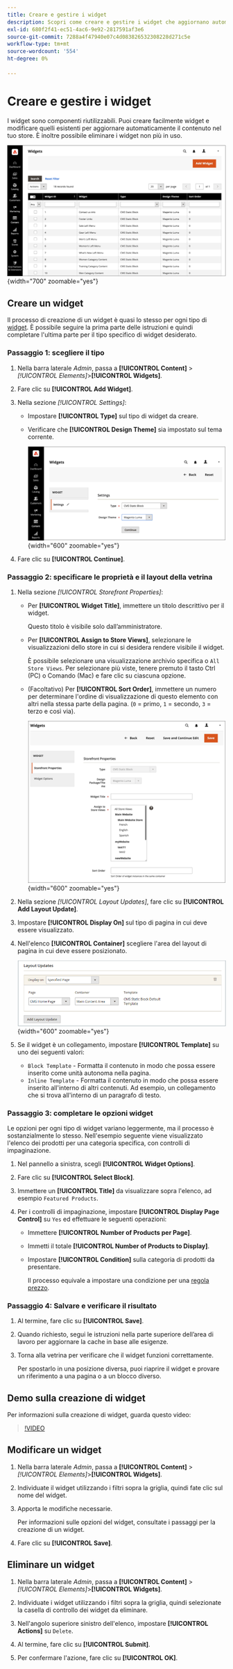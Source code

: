 ```yaml
---
title: Creare e gestire i widget
description: Scopri come creare e gestire i widget che aggiornano automaticamente i contenuti nel tuo store.
exl-id: 680f2f41-ec51-4ac6-9e92-2817591af3e6
source-git-commit: 7288a4f47940e07c4d083826532308228d271c5e
workflow-type: tm+mt
source-wordcount: '554'
ht-degree: 0%

---
```


# Creare e gestire i widget

I widget sono componenti riutilizzabili. Puoi creare facilmente widget e modificare quelli esistenti per aggiornare automaticamente il contenuto nel tuo store. È inoltre possibile eliminare i widget non più in uso.

![Widget](./assets/widgets.png){width="700" zoomable="yes"}

## Creare un widget

Il processo di creazione di un widget è quasi lo stesso per ogni tipo di [widget](widgets.md#widget-types). È possibile seguire la prima parte delle istruzioni e quindi completare l&#39;ultima parte per il tipo specifico di widget desiderato.

### Passaggio 1: scegliere il tipo

1. Nella barra laterale _Admin_, passa a **[!UICONTROL Content]** > _[!UICONTROL Elements]_>**[!UICONTROL Widgets]**.

1. Fare clic su **[!UICONTROL Add Widget]**.

1. Nella sezione _[!UICONTROL Settings]_:

   - Impostare **[!UICONTROL Type]** sul tipo di widget da creare.

   - Verificare che **[!UICONTROL Design Theme]** sia impostato sul tema corrente.

     ![Impostazioni widget](./assets/widget-settings.png){width="600" zoomable="yes"}

1. Fare clic su **[!UICONTROL Continue]**.

### Passaggio 2: specificare le proprietà e il layout della vetrina

1. Nella sezione _[!UICONTROL Storefront Properties]_:

   - Per **[!UICONTROL Widget Title]**, immettere un titolo descrittivo per il widget.

     Questo titolo è visibile solo dall’amministratore.

   - Per **[!UICONTROL Assign to Store Views]**, selezionare le visualizzazioni dello store in cui si desidera rendere visibile il widget.

     È possibile selezionare una visualizzazione archivio specifica o `All Store Views`. Per selezionare più viste, tenere premuto il tasto Ctrl (PC) o Comando (Mac) e fare clic su ciascuna opzione.

   - (Facoltativo) Per **[!UICONTROL Sort Order]**, immettere un numero per determinare l&#39;ordine di visualizzazione di questo elemento con altri nella stessa parte della pagina. (`0` = primo, `1` = secondo, `3` = terzo e così via).

     ![Proprietà vetrina](./assets/widget-storefront-properties.png){width="600" zoomable="yes"}

1. Nella sezione _[!UICONTROL Layout Updates]_, fare clic su **[!UICONTROL Add Layout Update]**.

1. Impostare **[!UICONTROL Display On]** sul tipo di pagina in cui deve essere visualizzato.

1. Nell&#39;elenco **[!UICONTROL Container]** scegliere l&#39;area del layout di pagina in cui deve essere posizionato.

   ![Aggiornamenti layout](./assets/widget-layout-update-home-page.png){width="600" zoomable="yes"}

1. Se il widget è un collegamento, impostare **[!UICONTROL Template]** su uno dei seguenti valori:

   - `Block Template` - Formatta il contenuto in modo che possa essere inserito come unità autonoma nella pagina.
   - `Inline Template` - Formatta il contenuto in modo che possa essere inserito all&#39;interno di altri contenuti. Ad esempio, un collegamento che si trova all&#39;interno di un paragrafo di testo.

### Passaggio 3: completare le opzioni widget

Le opzioni per ogni tipo di widget variano leggermente, ma il processo è sostanzialmente lo stesso. Nell&#39;esempio seguente viene visualizzato l&#39;elenco dei prodotti per una categoria specifica, con controlli di impaginazione.

1. Nel pannello a sinistra, scegli **[!UICONTROL Widget Options]**.

1. Fare clic su **[!UICONTROL Select Block]**.

1. Immettere un **[!UICONTROL Title]** da visualizzare sopra l&#39;elenco, ad esempio `Featured Products`.

1. Per i controlli di impaginazione, impostare **[!UICONTROL Display Page Control]** su `Yes` ed effettuare le seguenti operazioni:

   - Immettere **[!UICONTROL Number of Products per Page]**.

   - Immetti il totale **[!UICONTROL Number of Products to Display]**.

   - Impostare **[!UICONTROL Condition]** sulla categoria di prodotti da presentare.

     Il processo equivale a impostare una condizione per una [regola prezzo](../merchandising-promotions/price-rules-catalog.md).

### Passaggio 4: Salvare e verificare il risultato

1. Al termine, fare clic su **[!UICONTROL Save]**.

1. Quando richiesto, segui le istruzioni nella parte superiore dell’area di lavoro per aggiornare la cache in base alle esigenze.

1. Torna alla vetrina per verificare che il widget funzioni correttamente.

   Per spostarlo in una posizione diversa, puoi riaprire il widget e provare un riferimento a una pagina o a un blocco diverso.

## Demo sulla creazione di widget

Per informazioni sulla creazione di widget, guarda questo video:

>[!VIDEO](https://video.tv.adobe.com/v/343786?quality=12&learn=on)

## Modificare un widget

1. Nella barra laterale _Admin_, passa a **[!UICONTROL Content]** > _[!UICONTROL Elements]_>**[!UICONTROL Widgets]**.

1. Individuate il widget utilizzando i filtri sopra la griglia, quindi fate clic sul nome del widget.

1. Apporta le modifiche necessarie.

   Per informazioni sulle opzioni del widget, consultate i passaggi per la creazione di un widget.

1. Fare clic su **[!UICONTROL Save]**.

## Eliminare un widget

1. Nella barra laterale _Admin_, passa a **[!UICONTROL Content]** > _[!UICONTROL Elements]_>**[!UICONTROL Widgets]**.

1. Individuate i widget utilizzando i filtri sopra la griglia, quindi selezionate la casella di controllo dei widget da eliminare.

1. Nell&#39;angolo superiore sinistro dell&#39;elenco, impostare **[!UICONTROL Actions]** su `Delete`.

1. Al termine, fare clic su **[!UICONTROL Submit]**.

1. Per confermare l&#39;azione, fare clic su **[!UICONTROL OK]**.
